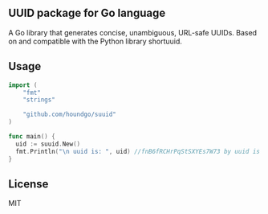 ## UUID package for Go language

A Go library that generates concise, unambiguous, URL-safe UUIDs. Based on and compatible with the Python library shortuuid.

## Usage

```go
import (
	"fmt"
	"strings"

	"github.com/houndgo/suuid"
)

func main() {
  uid := suuid.New()
  fmt.Println("\n uuid is: ", uid) //fnB6fRCHrPqStSXYEs7W73 by uuid is 6e8e463e-d39c-460e-9e62-35192ff11f89
}

```


## License

MIT